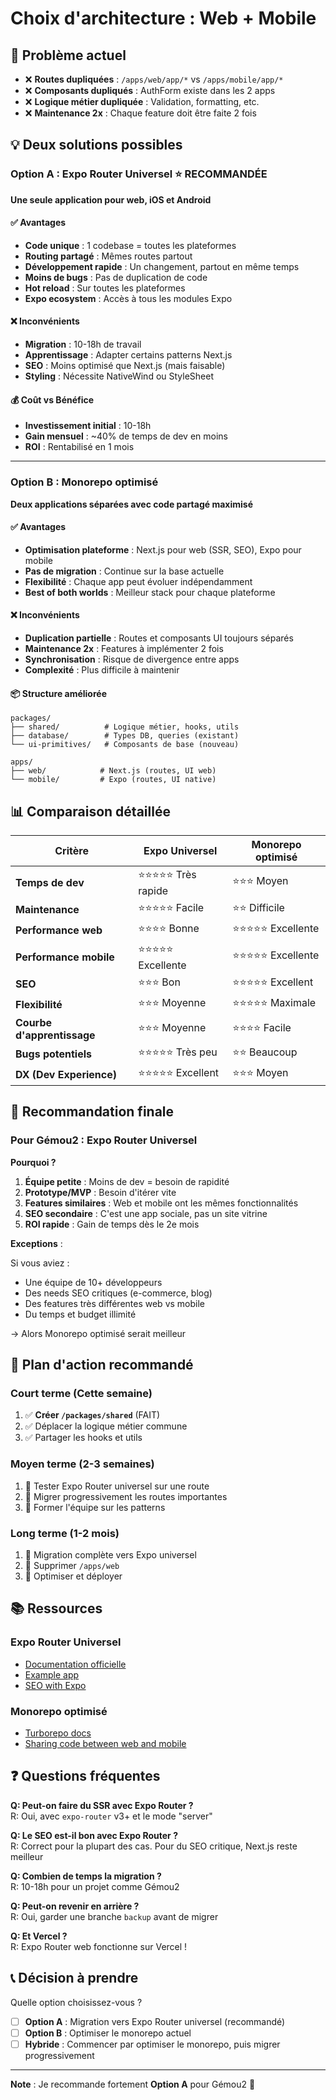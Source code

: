 # Choix d'architecture : Web + Mobile

## 🎯 Problème actuel

- ❌ **Routes dupliquées** : `/apps/web/app/*` vs `/apps/mobile/app/*`
- ❌ **Composants dupliqués** : AuthForm existe dans les 2 apps
- ❌ **Logique métier dupliquée** : Validation, formatting, etc.
- ❌ **Maintenance 2x** : Chaque feature doit être faite 2 fois

## 💡 Deux solutions possibles

### Option A : Expo Router Universel ⭐ **RECOMMANDÉE**

**Une seule application pour web, iOS et Android**

#### ✅ Avantages
- **Code unique** : 1 codebase = toutes les plateformes
- **Routing partagé** : Mêmes routes partout
- **Développement rapide** : Un changement, partout en même temps
- **Moins de bugs** : Pas de duplication de code
- **Hot reload** : Sur toutes les plateformes
- **Expo ecosystem** : Accès à tous les modules Expo

#### ❌ Inconvénients
- **Migration** : 10-18h de travail
- **Apprentissage** : Adapter certains patterns Next.js
- **SEO** : Moins optimisé que Next.js (mais faisable)
- **Styling** : Nécessite NativeWind ou StyleSheet

#### 💰 Coût vs Bénéfice
- **Investissement initial** : 10-18h
- **Gain mensuel** : ~40% de temps de dev en moins
- **ROI** : Rentabilisé en 1 mois

---

### Option B : Monorepo optimisé

**Deux applications séparées avec code partagé maximisé**

#### ✅ Avantages
- **Optimisation plateforme** : Next.js pour web (SSR, SEO), Expo pour mobile
- **Pas de migration** : Continue sur la base actuelle
- **Flexibilité** : Chaque app peut évoluer indépendamment
- **Best of both worlds** : Meilleur stack pour chaque plateforme

#### ❌ Inconvénients
- **Duplication partielle** : Routes et composants UI toujours séparés
- **Maintenance 2x** : Features à implémenter 2 fois
- **Synchronisation** : Risque de divergence entre apps
- **Complexité** : Plus difficile à maintenir

#### 📦 Structure améliorée
```
packages/
├── shared/          # Logique métier, hooks, utils
├── database/        # Types DB, queries (existant)
└── ui-primitives/   # Composants de base (nouveau)

apps/
├── web/            # Next.js (routes, UI web)
└── mobile/         # Expo (routes, UI native)
```

## 📊 Comparaison détaillée

| Critère | Expo Universel | Monorepo optimisé |
|---------|----------------|-------------------|
| **Temps de dev** | ⭐⭐⭐⭐⭐ Très rapide | ⭐⭐⭐ Moyen |
| **Maintenance** | ⭐⭐⭐⭐⭐ Facile | ⭐⭐ Difficile |
| **Performance web** | ⭐⭐⭐⭐ Bonne | ⭐⭐⭐⭐⭐ Excellente |
| **Performance mobile** | ⭐⭐⭐⭐⭐ Excellente | ⭐⭐⭐⭐⭐ Excellente |
| **SEO** | ⭐⭐⭐ Bon | ⭐⭐⭐⭐⭐ Excellent |
| **Flexibilité** | ⭐⭐⭐ Moyenne | ⭐⭐⭐⭐⭐ Maximale |
| **Courbe d'apprentissage** | ⭐⭐⭐ Moyenne | ⭐⭐⭐⭐ Facile |
| **Bugs potentiels** | ⭐⭐⭐⭐⭐ Très peu | ⭐⭐ Beaucoup |
| **DX (Dev Experience)** | ⭐⭐⭐⭐⭐ Excellent | ⭐⭐⭐ Moyen |

## 🎯 Recommandation finale

### Pour Gémou2 : **Expo Router Universel**

**Pourquoi ?**

1. **Équipe petite** : Moins de dev = besoin de rapidité
2. **Prototype/MVP** : Besoin d'itérer vite
3. **Features similaires** : Web et mobile ont les mêmes fonctionnalités
4. **SEO secondaire** : C'est une app sociale, pas un site vitrine
5. **ROI rapide** : Gain de temps dès le 2e mois

**Exceptions** :

Si vous aviez :
- Une équipe de 10+ développeurs
- Des needs SEO critiques (e-commerce, blog)
- Des features très différentes web vs mobile
- Du temps et budget illimité

→ Alors Monorepo optimisé serait meilleur

## 🚀 Plan d'action recommandé

### Court terme (Cette semaine)
1. ✅ **Créer `/packages/shared`** (FAIT)
2. ✅ Déplacer la logique métier commune
3. ✅ Partager les hooks et utils

### Moyen terme (2-3 semaines)
1. 🔄 Tester Expo Router universel sur une route
2. 🔄 Migrer progressivement les routes importantes
3. 🔄 Former l'équipe sur les patterns

### Long terme (1-2 mois)
1. 📅 Migration complète vers Expo universel
2. 📅 Supprimer `/apps/web`
3. 📅 Optimiser et déployer

## 📚 Ressources

### Expo Router Universel
- [Documentation officielle](https://docs.expo.dev/router/introduction/)
- [Example app](https://github.com/expo/examples/tree/master/with-router)
- [SEO with Expo](https://docs.expo.dev/router/reference/seo/)

### Monorepo optimisé
- [Turborepo docs](https://turbo.build/repo/docs)
- [Sharing code between web and mobile](https://thoughtbot.com/blog/sharing-code-between-web-and-mobile)

## ❓ Questions fréquentes

**Q: Peut-on faire du SSR avec Expo Router ?**  
R: Oui, avec `expo-router` v3+ et le mode "server"

**Q: Le SEO est-il bon avec Expo Router ?**  
R: Correct pour la plupart des cas. Pour du SEO critique, Next.js reste meilleur

**Q: Combien de temps la migration ?**  
R: 10-18h pour un projet comme Gémou2

**Q: Peut-on revenir en arrière ?**  
R: Oui, garder une branche `backup` avant de migrer

**Q: Et Vercel ?**  
R: Expo Router web fonctionne sur Vercel !

## 📞 Décision à prendre

Quelle option choisissez-vous ?

- [ ] **Option A** : Migration vers Expo Router universel (recommandé)
- [ ] **Option B** : Optimiser le monorepo actuel
- [ ] **Hybride** : Commencer par optimiser le monorepo, puis migrer progressivement

---

**Note** : Je recommande fortement **Option A** pour Gémou2 🚀

